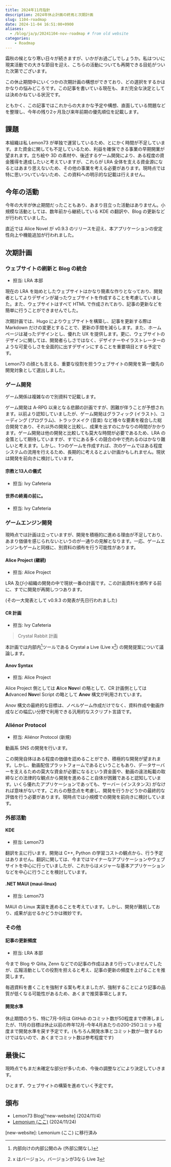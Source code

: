 ```yaml
---
title: 2024年11月指針
description: 2024年休止計画の終焉と次期計画
slug: 1104-roadmap
date: 2024-11-04 16:51:00+0900
aliases:
  - /blog/ja/p/20241104-nov-roadmap # from old website
categories:
    - Roadmap
---
```


霜秋の候となり寒い日々が続きますが、いかがお過ごしでしょうか。私はついに現実活動での大きな節目を迎え、こちらの活動についても再開できる目処がついた次第でございます。

この休止期間中にいくつかの次期計画の構想ができており、どの選択をするかはかなりの悩みどころです。この記事を書いている現在も、まだ完全な決定としては決めかねている状況です。

ともかく、この記事ではこれからの大まかな予定や構想、直面している問題などを整理し、今年の残り2ヶ月及び来年前期の優先順位を記載します。

## 課題

本組織は私 Lemon73 が単独で運営しているため、とにかく時間が不足しています。また資金に関しても不足しているため、利益を確保できる事業の早期開業が望まれます。立ち絵や 3D の素材や、後述するゲーム開発により、ある程度の資金獲得を達成したいと考えていますが、これらが LRA 全体を支える資金源になるとはあまり思えないため、その他の事業を考える必要があります。現時点では特に思いついていないため、この資料への明示的な記載は行えません。

## 今年の活動

今年の大半が休止期間だったこともあり、あまり目立った活動はありません。小規模な活動としては、数年前から継続している KDE の翻訳や、Blog の更新などが行われていました。

直近では Alice Novel が v0.9.3 のリリースを迎え、本アプリケーションの安定性向上や機能追加が行われました。

## 次期計画

### ウェブサイトの刷新と Blog の統合

- 担当: LRA 本部

現在の LRA を始めとしたウェブサイトはかなり簡素な作りとなっており、開発者としてよりデザインが凝ったウェブサイトを作成することを考慮していました。また、ウェブサイトはすべて HTML で作成されており、記事の更新などを簡単に行うことができませんでした。

次期計画では、Hugo によりウェブサイトを構築し、記事を更新する際は Markdown だけの変更とすることで、更新の手間を減らします。また、ホームページは凝ったデザインとし、優れた UX を提供します。更に、ウェブサイトのデザインに関しては、開発者らしさではなく、デザイナーやイラストレーターのような可愛らしさを全面的に出すデザインにすることを重要項目とする予定です。

Lemon73 の顔とも言える、重要な役割を担うウェブサイトの開発を第一優先の開発対象として選出しました。

### ゲーム開発

ゲーム関係は複雑なので別資料で記載します。

ゲーム開発は A-RPG 以来となる悲願の計画ですが、困難が伴うことが予想されます。以前より認知していましたが、ゲーム開発はグラフィック (イラスト)、コーディング (プログラム)、トラックメイク (音楽) など様々な要素を複合した総合開発であり、それ以外の開発と比較し、成果を出すのにかなりの時間がかかります。ゲーム開発は他の開発と比較しても莫大な時間が必要であるため、LRA の金策として期待していますが、すでにある多くの競合の中で売れるのはかなり難しいと考えます。しかし、1つのゲームを作成すれば、次のゲームではある程度システムの流用を行えるため、長期的に考えるとよい計画かもしれません。現状は開発を前向きに検討しています。

#### 宗教と13人の儀式

- 担当: Ivy Cafeteria

#### 世界の終焉の前に。

- 担当: Ivy Cafeteria

### ゲームエンジン開発

現時点では計画は立っていますが、開発を積極的に進める理由が不足しており、あまり価値を感じられないというのが一通りの見解となります。一応、ゲームエンジンもゲームと同様に、別資料の頒布を行う可能性があります。

#### Alice Project (継続)

- 担当: Alice Project

LRA 及び小組織の開発の中で現状一番の計画です。この計画資料を頒布する前に、すでに開発が再開しつつあります。

(その一大発表として v0.9.3 の発表が先日行われました)

#### CR 計画

- 担当: Ivy Cafeteria

> Crystal Rabbit 計画

本計画では内部内[^inside-of-inside]ツールである Crystal a Live (Live x[^live-x]) の開発提案について議論します。

[^inside-of-inside]: 内部向けの内部公開のみ (外部公開なし)
[^live-x]: x はバージョン。バージョンが3なら Live 3

#### Anov Syntax

- 担当: Alice Project

Alice Project 側としては **A**lice **Nov**el の略として、CR 計画側としては **A**dvanced **Nov**el Script の略として **Anov** 構文が利用されています。

Anov 構文の最終的な目標は、ノベルゲーム作成だけでなく、資料作成や動画作成などの幅広い分野で利用できる汎用的なスクリプト言語です。

### Aliénor Protocol

- 担当: Aliénor Protocol (新規)

動画系 SNS の開発を行います。

この開発自体はある程度の価値を認めることができ、積極的な開発が望まれます。しかし、動画配信プラットフォームであるということもあり、データサーバーを支えるための莫大な資金が必要になるという資金面や、動画の違法転載の取締などの法律的な観点から開発を進めること自体が困難であると認知しています。いくら優れたアプリケーションであっても、サーバー (インスタンス) がなければ意味がないです。これらの懸念点を考慮し、開発を行うかどうかの最終的な評価を行う必要があります。現時点では小規模での開発を前向きに検討しています。

### 外部活動

#### KDE

- 担当: Lemon73

翻訳を主に行います。開発は C++, Python の学習コストの観点から、行う予定はありません。翻訳に関しては、今まではマイナーなアプリケーションやウェブサイトを中心に行っていましたが、これからはメジャーな基本アプリケーションなどを中心に行うことを検討しています。

#### .NET MAUI (maui-linux)

- 担当: Lemon73

MAUI の Linux 実装を進めることを考えています。しかし、開発が難航しており、成果が出せるかどうかは微妙です。

### その他

#### 記事の更新頻度

- 担当: LRA 本部

今まで Blog や Qiita, Zenn などでの記事の作成はあまり行っていませんでしたが、広報活動としての役割を担えると考え、記事の更新の頻度を上げることを推奨します。

毎週資料を書くことを強制する案も考えましたが、強制することにより記事の品質が低くなる可能性があるため、あくまで推奨事項とします。

#### 開発水準

休止期間のうち、特に7月-9月は GitHub のコミット数が50程度まで停滞しましたが、11月の目標は休止以前の昨年12月-今年4月あたりの200-250コミット程度まで開発水準を戻す予定です。(もちろん開発水準とコミット数が一致するわけではないので、あくまでコミット数は参考程度です)

## 最後に

現時点でもまだ未確定な部分が多いため、今後の調整などにより決定していきます。

ひとまず、ウェブサイトの構築を進めていく予定です。

## 頒布

- Lemon73 Blog[^new-website] (2024/11/4)
- [Lemonium (ここ)](./) (2024/11/24)

[new-website]: Lemonium (ここ) に移行済み
